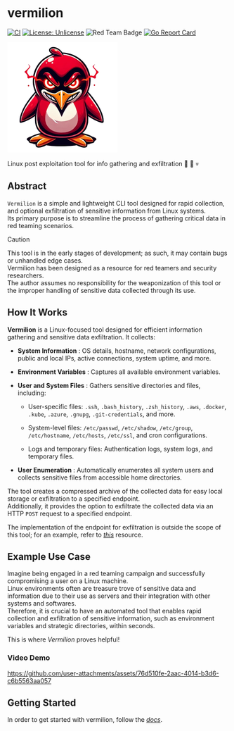 # vermilion  

[![CI](https://img.shields.io/github/actions/workflow/status/R3DRUN3/vermilion/ci.yml?label=CI)](https://github.com/R3DRUN3/vermilion/actions/workflows/ci.yml)  [![License: Unlicense](https://img.shields.io/badge/license-Unlicense-blue.svg)](http://unlicense.org/)  ![Red Team Badge](https://img.shields.io/badge/Team-Red-red) [![Go Report Card](https://goreportcard.com/badge/github.com/r3drun3/vermilion)](https://goreportcard.com/report/github.com/r3drun3/vermilion)  

<img src="./docs/media/vermilion_logo.png" width="250x" />  


Linux post exploitation tool for info gathering and exfiltration 🐧 📡 💀



## Abstract  
`Vermilion` is a simple and lightweight CLI tool designed for rapid collection, and optional exfiltration of sensitive information from Linux systems.  
Its primary purpose is to streamline the process of gathering critical data in red teaming scenarios.  


> [!CAUTION]  
> This tool is in the early stages of development; as such, it may contain bugs or unhandled edge cases.    
> Vermilion has been designed as a resource for red teamers and security researchers.  
> The author assumes no responsibility for the weaponization of this tool or the improper handling of sensitive data collected through its use.  


## How It Works 
**Vermilion**  is a Linux-focused tool designed for efficient information gathering and sensitive data exfiltration. It collects: 
- **System Information** : OS details, hostname, network configurations, public and local IPs, active connections, system uptime, and more.
 
- **Environment Variables** : Captures all available environment variables.
 
- **User and System Files** : Gathers sensitive directories and files, including: 
  - User-specific files: `.ssh`, `.bash_history`, `.zsh_history`, `.aws`, `.docker`, `.kube`, `.azure`, `.gnupg`, `.git-credentials`, and more.
 
  - System-level files: `/etc/passwd`, `/etc/shadow`, `/etc/group`, `/etc/hostname`, `/etc/hosts`, `/etc/ssl`, and cron configurations.

  - Logs and temporary files: Authentication logs, system logs, and temporary files.
 
- **User Enumeration** : Automatically enumerates all system users and collects sensitive files from accessible home directories.

The tool creates a compressed archive of the collected data for easy local storage or exfiltration to a specified endpoint.  
Additionally, it provides the option to exfiltrate the collected data via an HTTP `POST` request to a specified endpoint.   

The implementation of the endpoint for exfiltration is outside the scope of this tool; for an example, refer to [*this*](https://github.com/R3DRUN3/sploitcraft/tree/main/red-team-infra#deploy-a-lambda-function-for-data-exfiltration) resource.


## Example Use Case   
Imagine being engaged in a red teaming campaign and successfully compromising a user on a Linux machine.    
Linux environments often are treasure trove of sensitive data and information due to their use as servers and their integration with other systems and softwares.  
Therefore, it is crucial to have an automated tool that enables rapid collection and exfiltration of sensitive information, such as environment variables and strategic directories, within seconds.  

This is where *Vermilion* proves helpful!  

### Video Demo


https://github.com/user-attachments/assets/76d510fe-2aac-4014-b3d6-c6b5563aa057



## Getting Started  

In order to get started with vermilion, follow the [*docs*](./docs/README.md).  

